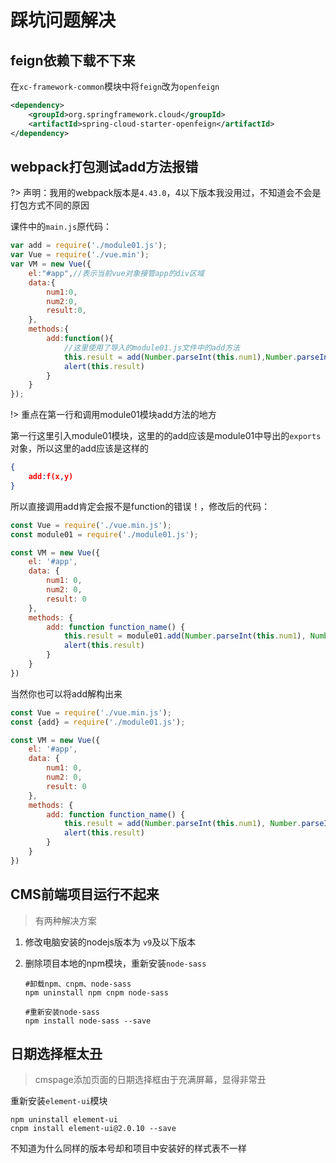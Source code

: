 # 踩坑问题解决

## feign依赖下载不下来

在`xc-framework-common`模块中将`feign`改为`openfeign`

```xml
<dependency>
    <groupId>org.springframework.cloud</groupId>
    <artifactId>spring-cloud-starter-openfeign</artifactId>
</dependency>
```

## webpack打包测试add方法报错

?> 声明：我用的webpack版本是`4.43.0`，4以下版本我没用过，不知道会不会是打包方式不同的原因

课件中的`main.js`原代码：

```js
var add = require('./module01.js');
var Vue = require('./vue.min');
var VM = new Vue({
    el:"#app",//表示当前vue对象接管app的div区域
    data:{
        num1:0,
        num2:0,
        result:0,
    },
    methods:{
        add:function(){
            //这里使用了导入的module01.js文件中的add方法
            this.result = add(Number.parseInt(this.num1),Number.parseInt(this.num2))
            alert(this.result)
        }
    }
});
```

!> 重点在第一行和调用module01模块add方法的地方

第一行这里引入module01模块，这里的的add应该是module01中导出的`exports`对象，所以这里的add应该是这样的

```json
{
    add:f(x,y)
}
```

所以直接调用add肯定会报不是function的错误！，修改后的代码：

```js
const Vue = require('./vue.min.js');
const module01 = require('./module01.js');

const VM = new Vue({
    el: '#app',
    data: {
        num1: 0,
        num2: 0,
        result: 0
    },
    methods: {
        add: function function_name() {
            this.result = module01.add(Number.parseInt(this.num1), Number.parseInt(this.num2));
            alert(this.result)
        }
    }
})
```

当然你也可以将add解构出来

```js
const Vue = require('./vue.min.js');
const {add} = require('./module01.js');

const VM = new Vue({
    el: '#app',
    data: {
        num1: 0,
        num2: 0,
        result: 0
    },
    methods: {
        add: function function_name() {
            this.result = add(Number.parseInt(this.num1), Number.parseInt(this.num2));
            alert(this.result)
        }
    }
})
```



## CMS前端项目运行不起来

> 有两种解决方案

1. 修改电脑安装的nodejs版本为 `v9`及以下版本

2. 删除项目本地的npm模块，重新安装`node-sass`

   ```shell
   #卸载npm、cnpm、node-sass
   npm uninstall npm cnpm node-sass
   
   #重新安装node-sass
   npm install node-sass --save
   ```




## 日期选择框太丑

> cmspage添加页面的日期选择框由于充满屏幕，显得非常丑

重新安装`element-ui`模块

```shell
npm uninstall element-ui
cnpm install element-ui@2.0.10 --save
```

不知道为什么同样的版本号却和项目中安装好的样式表不一样